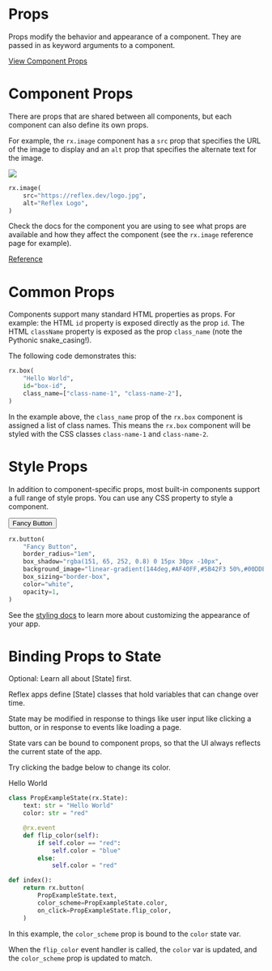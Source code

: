 # Props

Props modify the behavior and appearance of a component. They are passed in as keyword arguments to a component.

[View Component Props](https://reflex.dev/docs/components/props/#component-props)

# Component Props

There are props that are shared between all components, but each component can also define its own props.

For example, the `rx.image` component has a `src` prop that specifies the URL of the image to display and an `alt` prop that specifies the alternate text for the image.

![](https://reflex.dev/logo.jpg)

```python
rx.image(
    src="https://reflex.dev/logo.jpg",
    alt="Reflex Logo",
)
```

Check the docs for the component you are using to see what props are available and how they affect the component (see the `rx.image` reference page for example).

[Reference](https://reflex.dev/docs/library/media/image/#api-reference)

# Common Props

Components support many standard HTML properties as props. For example: the HTML `id` property is exposed directly as the prop `id`. The HTML `className` property is exposed as the prop `class_name` (note the Pythonic snake_casing!).

The following code demonstrates this:

```python
rx.box(
    "Hello World",
    id="box-id",
    class_name=["class-name-1", "class-name-2"],
)
```

In the example above, the `class_name` prop of the `rx.box` component is assigned a list of class names. This means the `rx.box` component will be styled with the CSS classes `class-name-1` and `class-name-2`.

# Style Props

In addition to component-specific props, most built-in components support a full range of style props. You can use any CSS property to style a component.

<button class="rt-BaseButton rt-r-size-2 rt-variant-solid rt-Button">Fancy Button</button>

```python
rx.button(
    "Fancy Button",
    border_radius="1em",
    box_shadow="rgba(151, 65, 252, 0.8) 0 15px 30px -10px",
    background_image="linear-gradient(144deg,#AF40FF,#5B42F3 50%,#00DDEB)",
    box_sizing="border-box",
    color="white",
    opacity=1,
)
```

See the [styling docs](/docs/styling/overview/) to learn more about customizing the appearance of your app.

# Binding Props to State

Optional: Learn all about [State] first.

Reflex apps define [State] classes that hold variables that can change over time.

State may be modified in response to things like user input like clicking a button, or in response to events like loading a page.

State vars can be bound to component props, so that the UI always reflects the current state of the app.

Try clicking the badge below to change its color.

Hello World

```python
class PropExampleState(rx.State):
    text: str = "Hello World"
    color: str = "red"

    @rx.event
    def flip_color(self):
        if self.color == "red":
            self.color = "blue"
        else:
            self.color = "red"

def index():
    return rx.button(
        PropExampleState.text,
        color_scheme=PropExampleState.color,
        on_click=PropExampleState.flip_color,
    )
```

In this example, the `color_scheme` prop is bound to the `color` state var.

When the `flip_color` event handler is called, the `color` var is updated, and the `color_scheme` prop is updated to match.